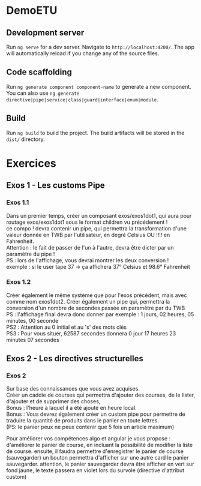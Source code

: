 # DemoETU

## Development server

Run `ng serve` for a dev server. Navigate to `http://localhost:4200/`. The app will automatically reload if you change any of the source files.

## Code scaffolding

Run `ng generate component component-name` to generate a new component. You can also use `ng generate directive|pipe|service|class|guard|interface|enum|module`.

## Build

Run `ng build` to build the project. The build artifacts will be stored in the `dist/` directory.



# Exercices
## Exos 1 - Les customs Pipe
### Exos 1.1
Dans un premier temps, créer un composant exos/exos1dot1, qui aura pour routage exos/exos1dot1 sous le format children vu précédement !  
ce compo ! devra contenir un pipe, qui permettra la transformation d'une valeur donnée en TWB par l'utilisateur,
en degré Celsius OU !!!! en Fahrenheit.  
Attention : le fait de passer de l'un à l'autre, devra être dicter par un paramètre du pipe !  
PS : lors de l'affichage, vous devrai montrer les deux conversion !  
exemple : si le user tape 37 -> ça affichera 37° Celsius et 98.6° Fahrenheit  

### Exos 1.2
Créer également le même système que pour l'exos précédent, mais avec comme nom exos1dot2.
Créer également un pipe qui, permettra la conversion d'un nombre de secondes passée en paramètre par du TWB  
PS : l'affichage final devra donc donner par exemple : 1 jours, 02 heures, 05 minutes, 00 seconde  
PS2 : Attention au 0 initial et au 's' des mots clés  
PS3 : Pour vous situer, 62587 secondes donnera 0 jour 17 heures 23 minutes 07 secondes

## Exos 2 - Les directives structurelles
### Exos 2
Sur base des connaissances que vous avez acquises.  
Créer un caddie de courses qui permettra d'ajouter des courses, de le lister, d'ajouter et de supprimer des choses,  
Bonus : l'heure à laquel il a été ajouté en heure local.  
Bonus : Vous devrez également créer un custom pipe pour permettre de traduire la quantité de produits dans le panier en toute lettres.  
(PS: le panier peux ne peux contenir que 5 fois un article maximum)
    
Pour améliorer vos compétences algo et angular je vous propose : 
d'améliorer le panier de course, en incluant la possibilité de modifier la liste de course.
ensuite, il faudra permettre d'enregistrer le panier de course (sauvegarder)
un bouton permettra d'afficher sur une autre card le panier sauvegarder.
attention, le panier sauvegarder devra être afficher en vert sur fond jaune, le texte passera en violet 
lors du survole (directive d'attribut custom)